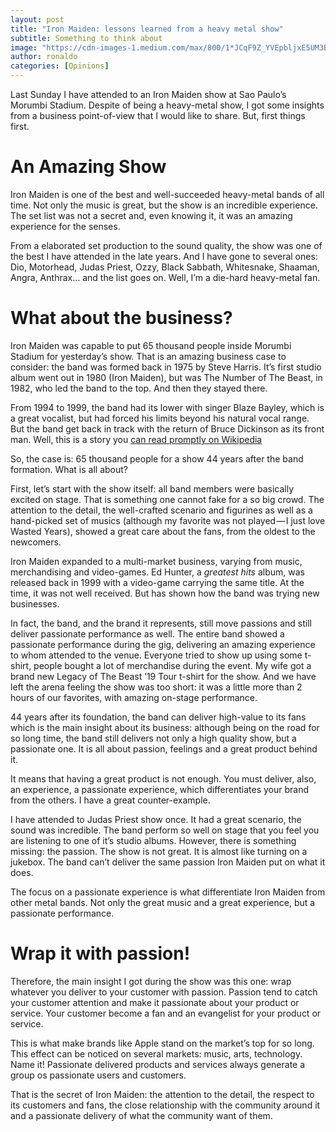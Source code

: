 ```yaml
---
layout: post
title: "Iron Maiden: lessons learned from a heavy metal show"
subtitle: Something to think about
image: "https://cdn-images-1.medium.com/max/800/1*JCqF9Z_YVEpbljxE5UM3Bg.jpeg"
author: ronaldo
categories: [Opinions]
---
```


Last Sunday I have attended to an Iron Maiden show at Sao Paulo’s Morumbi
Stadium. Despite of being a heavy-metal show, I got some insights from a
business point-of-view that I would like to share. But, first things first.

# An Amazing Show

Iron Maiden is one of the best and well-succeeded heavy-metal bands of all time.
Not only the music is great, but the show is an incredible experience. The set
list was not a secret and, even knowing it, it was an amazing experience for the
senses.

From a elaborated set production to the sound quality, the show was one of the
best I have attended in the late years. And I have gone to several ones: Dio,
Motorhead, Judas Priest, Ozzy, Black Sabbath, Whitesnake, Shaaman, Angra,
Anthrax… and the list goes on. Well, I’m a die-hard heavy-metal fan.

# What about the business?

Iron Maiden was capable to put 65 thousand people inside Morumbi Stadium for
yesterday’s show. That is an amazing business case to consider: the band was
formed back in 1975 by Steve Harris. It’s first studio album went out in 1980
(Iron Maiden), but was The Number of The Beast, in 1982, who led the band to the
top. And then they stayed there.

From 1994 to 1999, the band had its lower with singer Blaze Bayley,
which is a great vocalist, but had forced his limits beyond his natural
vocal range. But the band get back in track with the return of Bruce
Dickinson as its front man. Well, this is a story you
[can read promptly on Wikipedia](https://en.wikipedia.org/wiki/Iron_Maiden)

So, the case is: 65 thousand people for a show 44 years after the band
formation. What is all about?

First, let’s start with the show itself: all band members were basically excited
on stage. That is something one cannot fake for a so big crowd. The attention to
the detail, the well-crafted scenario and figurines as well as a hand-picked set
of musics (although my favorite was not played — I just love Wasted Years),
showed a great care about the fans, from the oldest to the newcomers.

Iron Maiden expanded to a multi-market business, varying from music,
merchandising and video-games. Ed Hunter, a *greatest hits* album, was released
back in 1999 with a video-game carrying the same title. At the time, it was not
well received. But has shown how the band was trying new businesses.

In fact, the band, and the brand it represents, still move passions and still
deliver passionate performance as well. The entire band showed a passionate
performance during the gig, delivering an amazing experience to whom attended to
the venue. Everyone tried to show up using some t-shirt, people bought a lot of
merchandise during the event. My wife got a brand new Legacy of The Beast ’19
Tour t-shirt for the show. And we have left the arena feeling the show was too
short: it was a little more than 2 hours of our favorites, with amazing on-stage
performance.

44 years after its foundation, the band can deliver high-value to its fans which
is the main insight about its business: although being on the road for so long
time, the band still delivers not only a high quality show, but a passionate
one. It is all about passion, feelings and a great product behind it.

It means that having a great product is not enough. You must deliver, also, an
experience, a passionate experience, which differentiates your brand from the
others. I have a great counter-example.

I have attended to Judas Priest show once. It had a great scenario, the sound
was incredible. The band perform so well on stage that you feel you are
listening to one of it’s studio albums. However, there is something missing: the
passion. The show is not great. It is almost like turning on a jukebox. The band
can’t deliver the same passion Iron Maiden put on what it does.

The focus on a passionate experience is what differentiate Iron Maiden from
other metal bands. Not only the great music and a great experience, but a
passionate performance.

# Wrap it with passion!

Therefore, the main insight I got during the show was this one: wrap whatever
you deliver to your customer with passion. Passion tend to catch your customer
attention and make it passionate about your product or service. Your customer
become a fan and an evangelist for your product or service.

This is what make brands like Apple stand on the market’s top for so long. This
effect can be noticed on several markets: music, arts, technology. Name it!
Passionate delivered products and services always generate a group os passionate
users and customers.

That is the secret of Iron Maiden: the attention to the detail, the respect to
its customers and fans, the close relationship with the community around it and
a passionate delivery of what the community want of them.
